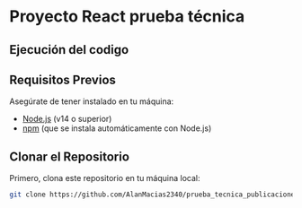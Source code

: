 # Proyecto React prueba técnica

## Ejecución del codigo

## Requisitos Previos

Asegúrate de tener instalado en tu máquina:

- [Node.js](https://nodejs.org/) (v14 o superior)
- [npm](https://www.npmjs.com/) (que se instala automáticamente con Node.js)

## Clonar el Repositorio

Primero, clona este repositorio en tu máquina local:

```bash
git clone https://github.com/AlanMacias2340/prueba_tecnica_publicaciones.git

